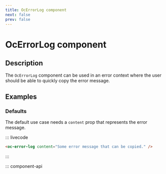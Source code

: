```yaml
---
title: OcErrorLog component
next: false
prev: false
---
```


# OcErrorLog component

## Description

The `OcErrorLog` component can be used in an error context where the user should be able to quickly copy the error message.

## Examples

### Defaults

The default use case needs a `content` prop that represents the error message.

::: livecode
```html
<oc-error-log content="Some error message that can be copied." />
```
:::

::: component-api
